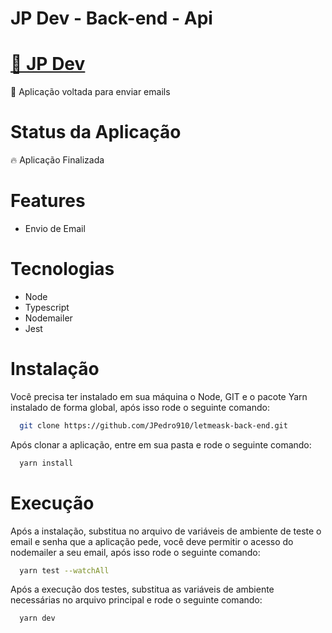 # JP Dev - Back-end - Api

# <a href="https://jpedro910.github.io/jp-dev-front-end">🔗 JP Dev</a>
<p>🚀 Aplicação voltada para enviar emails</p>

# Status da Aplicação
<p>🔥 Aplicação Finalizada</p>

# Features
- Envio de Email

# Tecnologias
- Node
- Typescript
- Nodemailer
- Jest

# Instalação

Você precisa ter instalado em sua máquina o Node, GIT e o pacote Yarn instalado de forma global, após isso rode o seguinte comando: 
```sh
  git clone https://github.com/JPedro910/letmeask-back-end.git
```
Após clonar a aplicação, entre em sua pasta e rode o seguinte comando:
```sh
  yarn install
```
# Execução

Após a instalação, substitua no arquivo de variáveis de ambiente de teste o email e senha que a aplicação pede, você deve permitir o acesso do nodemailer a seu email, após isso rode o seguinte comando:
```sh
  yarn test --watchAll
```
Após a execução dos testes, substitua as variáveis de ambiente necessárias no arquivo principal e rode o seguinte comando:
```sh
  yarn dev
```
